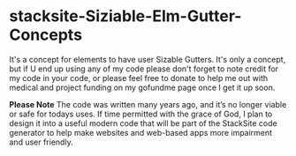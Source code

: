 # stacksite-Siziable-Elm-Gutter-Concepts
<p>
 It's a concept for elements to have user Sizable Gutters. It's only a concept, but if U end up using any of my code please don't forget to note credit for my code in your code, or please feel free to donate to help me out with medical and project funding on my gofundme page once I get it up soon.
</p>
<p>
<b>Please Note</b> The code was written many years ago, and it’s no longer viable or safe for todays uses. If time permitted with the grace of God, I plan to design it into a useful modern code that will be part of the StackSite code generator to help make websites and web-based apps more impairment and user friendly.
</p>